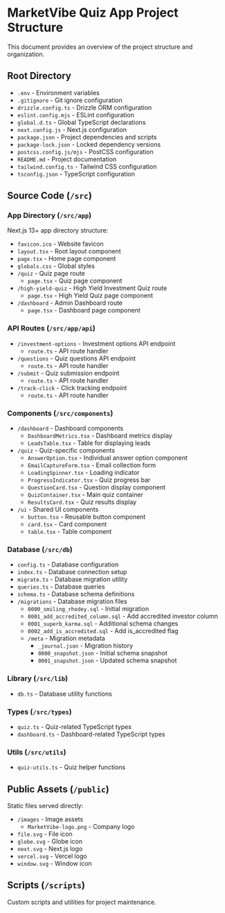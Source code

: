# MarketVibe Quiz App Project Structure

This document provides an overview of the project structure and organization.

## Root Directory

- `.env` - Environment variables
- `.gitignore` - Git ignore configuration
- `drizzle.config.ts` - Drizzle ORM configuration
- `eslint.config.mjs` - ESLint configuration
- `global.d.ts` - Global TypeScript declarations
- `next.config.js` - Next.js configuration
- `package.json` - Project dependencies and scripts
- `package-lock.json` - Locked dependency versions
- `postcss.config.js/mjs` - PostCSS configuration
- `README.md` - Project documentation
- `tailwind.config.ts` - Tailwind CSS configuration
- `tsconfig.json` - TypeScript configuration

## Source Code (`/src`)

### App Directory (`/src/app`)
Next.js 13+ app directory structure:
- `favicon.ico` - Website favicon
- `layout.tsx` - Root layout component
- `page.tsx` - Home page component
- `globals.css` - Global styles
- `/quiz` - Quiz page route
  - `page.tsx` - Quiz page component
- `/high-yield-quiz` - High Yield Investment Quiz route
  - `page.tsx` - High Yield Quiz page component
- `/dashboard` - Admin Dashboard route
  - `page.tsx` - Dashboard page component

### API Routes (`/src/app/api`)
- `/investment-options` - Investment options API endpoint
  - `route.ts` - API route handler
- `/questions` - Quiz questions API endpoint
  - `route.ts` - API route handler
- `/submit` - Quiz submission endpoint
  - `route.ts` - API route handler
- `/track-click` - Click tracking endpoint
  - `route.ts` - API route handler

### Components (`/src/components`)
- `/dashboard` - Dashboard components
  - `DashboardMetrics.tsx` - Dashboard metrics display
  - `LeadsTable.tsx` - Table for displaying leads
- `/quiz` - Quiz-specific components
  - `AnswerOption.tsx` - Individual answer option component
  - `EmailCaptureForm.tsx` - Email collection form
  - `LoadingSpinner.tsx` - Loading indicator
  - `ProgressIndicator.tsx` - Quiz progress bar
  - `QuestionCard.tsx` - Question display component
  - `QuizContainer.tsx` - Main quiz container
  - `ResultsCard.tsx` - Quiz results display
- `/ui` - Shared UI components
  - `button.tsx` - Reusable button component
  - `card.tsx` - Card component
  - `table.tsx` - Table component

### Database (`/src/db`)
- `config.ts` - Database configuration
- `index.ts` - Database connection setup
- `migrate.ts` - Database migration utility
- `queries.ts` - Database queries
- `schema.ts` - Database schema definitions
- `/migrations` - Database migration files
  - `0000_smiling_rhodey.sql` - Initial migration
  - `0001_add_accredited_column.sql` - Add accredited investor column
  - `0001_superb_karma.sql` - Additional schema changes
  - `0002_add_is_accredited.sql` - Add is_accredited flag
  - `/meta` - Migration metadata
    - `_journal.json` - Migration history
    - `0000_snapshot.json` - Initial schema snapshot
    - `0001_snapshot.json` - Updated schema snapshot

### Library (`/src/lib`)
- `db.ts` - Database utility functions

### Types (`/src/types`)
- `quiz.ts` - Quiz-related TypeScript types
- `dashboard.ts` - Dashboard-related TypeScript types

### Utils (`/src/utils`)
- `quiz-utils.ts` - Quiz helper functions

## Public Assets (`/public`)
Static files served directly:
- `/images` - Image assets
  - `MarketVibe-logo.png` - Company logo
- `file.svg` - File icon
- `globe.svg` - Globe icon
- `next.svg` - Next.js logo
- `vercel.svg` - Vercel logo
- `window.svg` - Window icon

## Scripts (`/scripts`)
Custom scripts and utilities for project maintenance.
